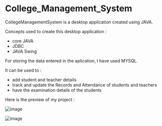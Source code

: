 # College_Management_System

CollegeManagementSystem is a desktop application created using JAVA.

Concepts used to create this desktop application :
  - core JAVA
  - JDBC
  - JAVA Swing

For storing the data entered in the aplication, I have used MYSQL.

It can be used to :
  - add student and teacher details
  - track and update the Records and Attendance of students and teachers
  - have the examination details of the students
  
  
Here is the preview of my project :  
  
![image](https://user-images.githubusercontent.com/109340645/179185853-37530803-f263-4f54-9e57-ccd80a04aec4.png)


![image](https://user-images.githubusercontent.com/109340645/179187730-9743a187-a8a4-43b7-be7c-95118907375a.png)

